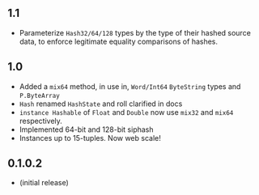 1.1
---
* Parameterize `Hash32/64/128` types by the type of their hashed source data,
  to enforce legitimate equality comparisons of hashes.

1.0
---
* Added a `mix64` method, in use in, `Word/Int64` `ByteString` types and `P.ByteArray`
* `Hash` renamed `HashState` and roll clarified in docs
* `instance Hashable` of `Float` and `Double` now use `mix32` and `mix64` respectively.
* Implemented 64-bit and 128-bit siphash
* Instances up to 15-tuples. Now web scale!

0.1.0.2
---
* (initial release)

